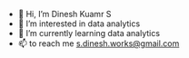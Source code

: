 - 👋 Hi, I’m Dinesh Kuamr S
- 👀 I’m interested in data analytics
- 🌱 I’m currently learning data analytics
- 📫 to reach me s.dinesh.works@gmail.com
  

<!---
Dinesh281197/Dinesh281197 is a ✨ special ✨ repository because its `README.md` (this file) appears on your GitHub profile.
You can click the Preview link to take a look at your changes.
--->

